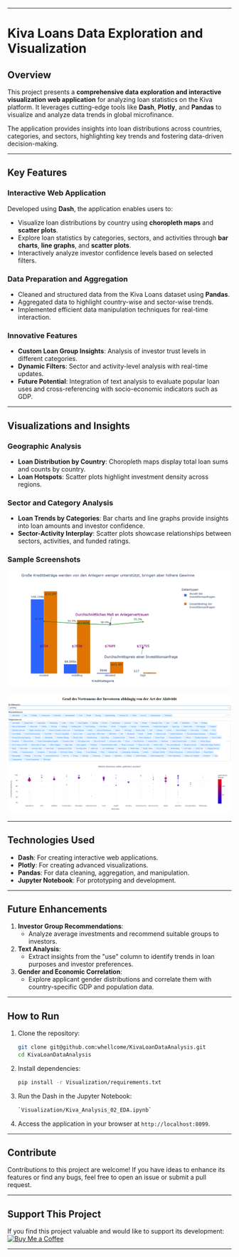 
---

# Kiva Loans Data Exploration and Visualization

## Overview

This project presents a **comprehensive data exploration and interactive visualization web application** for analyzing loan statistics on the Kiva platform. It leverages cutting-edge tools like **Dash**, **Plotly**, and **Pandas** to visualize and analyze data trends in global microfinance. 

The application provides insights into loan distributions across countries, categories, and sectors, highlighting key trends and fostering data-driven decision-making.

---

## Key Features

### Interactive Web Application
Developed using **Dash**, the application enables users to:
- Visualize loan distributions by country using **choropleth maps** and **scatter plots**.
- Explore loan statistics by categories, sectors, and activities through **bar charts**, **line graphs**, and **scatter plots**.
- Interactively analyze investor confidence levels based on selected filters.

### Data Preparation and Aggregation
- Cleaned and structured data from the Kiva Loans dataset using **Pandas**.
- Aggregated data to highlight country-wise and sector-wise trends.
- Implemented efficient data manipulation techniques for real-time interaction.

### Innovative Features
- **Custom Loan Group Insights**: Analysis of investor trust levels in different categories.
- **Dynamic Filters**: Sector and activity-level analysis with real-time updates.
- **Future Potential**: Integration of text analysis to evaluate popular loan uses and cross-referencing with socio-economic indicators such as GDP.

---

## Visualizations and Insights
### Geographic Analysis
- **Loan Distribution by Country**: Choropleth maps display total loan sums and counts by country.
- **Loan Hotspots**: Scatter plots highlight investment density across regions.

### Sector and Category Analysis
- **Loan Trends by Categories**: Bar charts and line graphs provide insights into loan amounts and investor confidence.
- **Sector-Activity Interplay**: Scatter plots showcase relationships between sectors, activities, and funded ratings.

### Sample Screenshots
![Large loan amounts are less supported by investors](screen0.png)

![Kiva Dashboard](dashscreen.png)

---

## Technologies Used
- **Dash**: For creating interactive web applications.
- **Plotly**: For creating advanced visualizations.
- **Pandas**: For data cleaning, aggregation, and manipulation.
- **Jupyter Notebook**: For prototyping and development.

---

## Future Enhancements
1. **Investor Group Recommendations**:
   - Analyze average investments and recommend suitable groups to investors.
2. **Text Analysis**:
   - Extract insights from the "use" column to identify trends in loan purposes and investor preferences.
3. **Gender and Economic Correlation**:
   - Explore applicant gender distributions and correlate them with country-specific GDP and population data.

---

## How to Run
1. Clone the repository:
   ```bash
   git clone git@github.com:whellcome/KivaLoanDataAnalysis.git
   cd KivaLoanDataAnalysis
   ```
2. Install dependencies:
   ```bash
   pip install -r Visualization/requirements.txt
   ```
3. Run the Dash in the Jupyter Notebook:
   ```bash
   `Visualization/Kiva_Analysis_02_EDA.ipynb`
   ```
4. Access the application in your browser at `http://localhost:8099`.

---

## Contribute
Contributions to this project are welcome! If you have ideas to enhance its features or find any bugs, feel free to open an issue or submit a pull request.

---

## Support This Project
If you find this project valuable and would like to support its development:
[![Buy Me a Coffee](https://img.shields.io/badge/Buy%20Me%20a%20Coffee-Support%20My%20Work-orange)](https://www.buymeacoffee.com/whellcome)

---

